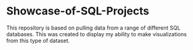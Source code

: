 # Showcase-of-SQL-Projects
This repository is based on pulling data from a range of different SQL databases. This was created to display my ability to make visualizations from this type of dataset.

